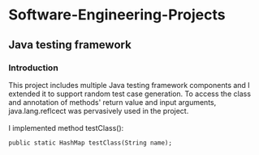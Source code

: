 # Software-Engineering-Projects
## Java testing framework
### Introduction
This project includes multiple Java testing framework components and I extended it to support random test case generation. To access the class and annotation of methods' return value and input arguments, java.lang.reflcect was pervasively used in the project.
<br>
<br>
I implemented method testClass():<br>
<pre><code>public static HashMap<String, Throwable> testClass(String name);</code></pre>
